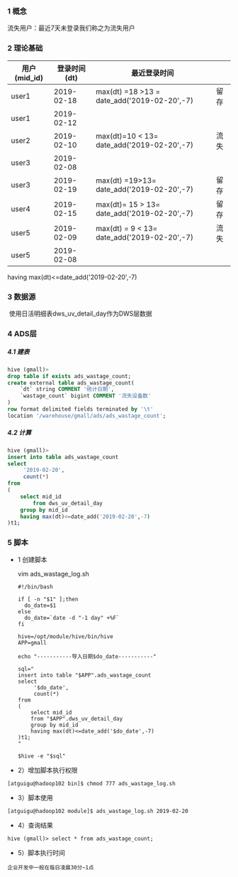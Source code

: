 ### 1 概念

流失用户：最近7天未登录我们称之为流失用户

### 2 理论基础

| 用户(mid_id) | 登录时间(dt) | 最近登录时间                                  |      |
| ------------ | ------------ | --------------------------------------------- | ---- |
| user1        | 2019-02-18   | max(dt) =18  >13 = date_add('2019-02-20',-7)  | 留存 |
| user1        | 2019-02-12   |                                               |      |
| user2        | 2019-02-10   | max(dt)=10 < 13=  date_add('2019-02-20',-7)   | 流失 |
| user3        | 2019-02-08   |                                               |      |
| user3        | 2019-02-19   | max(dt) =19>13= date_add('2019-02-20',-7)     | 留存 |
| user4        | 2019-02-15   | max(dt)= 15  > 13=  date_add('2019-02-20',-7) | 留存 |
| user5        | 2019-02-09   | max(dt) = 9 < 13=  date_add('2019-02-20',-7)  | 流失 |
| user5        | 2019-02-08   |                                               |      |

  having max(dt)<=date_add('2019-02-20',-7)

### 3 数据源

​		使用日活明细表dws_uv_detail_day作为DWS层数据

### 4 ADS层

##### 4.1 建表

```sql
hive (gmall)>
drop table if exists ads_wastage_count;
create external table ads_wastage_count( 
    `dt` string COMMENT '统计日期',
    `wastage_count` bigint COMMENT '流失设备数'
) 
row format delimited fields terminated by '\t'
location '/warehouse/gmall/ads/ads_wastage_count';
```



##### 4.2 计算

```sql
hive (gmall)>
insert into table ads_wastage_count
select
     '2019-02-20',
     count(*)
from 
(
    select mid_id
		from dws_uv_detail_day
    group by mid_id
    having max(dt)<=date_add('2019-02-20',-7)
)t1;
```





### 5  脚本

- 1 创建脚本

  vim ads_wastage_log.sh

  ```shell
  #!/bin/bash
  
  if [ -n "$1" ];then
  	do_date=$1
  else
  	do_date=`date -d "-1 day" +%F`
  fi
  
  hive=/opt/module/hive/bin/hive
  APP=gmall
  
  echo "-----------导入日期$do_date-----------"
  
  sql="
  insert into table "$APP".ads_wastage_count
  select
       '$do_date',
       count(*)
  from 
  (
      select mid_id
      from "$APP".dws_uv_detail_day
      group by mid_id
      having max(dt)<=date_add('$do_date',-7)
  )t1;
  "
  
  $hive -e "$sql"
  ```



- 2）增加脚本执行权限

```
[atguigu@hadoop102 bin]$ chmod 777 ads_wastage_log.sh
```

- 3）脚本使用
```
[atguigu@hadoop102 module]$ ads_wastage_log.sh 2019-02-20
```
- 4）查询结果
```
hive (gmall)> select * from ads_wastage_count;
```
- 5）脚本执行时间
```
企业开发中一般在每日凌晨30分~1点
```
